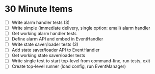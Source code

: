 
# 30 Minute Items

- [ ] Write alarm handler tests (3)
- [ ] Write simple (immediate delivery, single option: email) alarm handler
- [ ] Get working alarm handler tests
- [ ] Define alarm API and embed in EventHandler
- [ ] Write state saver/loader tests (3)
- [ ] Add state saver/loader API to EventHandler
- [ ] Get working state saver/loader tests
- [ ] Write single test to start top-level from command-line, run tests,
  exit
- [ ] Create top-level runner (load config, run EventManager)
